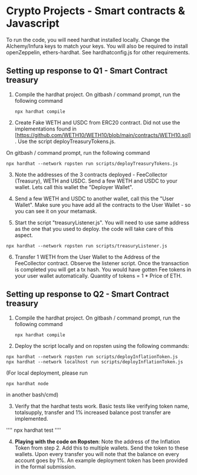 # Crypto Projects - Smart contracts & Javascript

To run the code, you will need hardhat installed locally. Change the Alchemy/Infura keys to match your keys. You will also be required to install openZeppelin, ethers-hardhat. See hardhatconfig.js for other requirements.
## Setting up response to Q1 - Smart Contract treasury
 
1. Compile the hardhat project. On gitbash / command prompt, run the following command
   ````
   npx hardhat compile 
   ````

2. Create Fake WETH and USDC from ERC20 contract. Did not use the implementations found in [https://github.com/WETH10/WETH10/blob/main/contracts/WETH10.sol]. Use the script deployTreasuryTokens.js.

On gitbash / command prompt, run the following command

````
npx hardhat --network ropsten run scripts/deployTreasuryTokens.js
````

3. Note the addresses of the 3 contracts deployed - FeeCollector (Treasury), WETH and USDC. Send a few WETH and USDC to your wallet. Lets call this wallet the "Deployer Wallet".

4. Send a few WETH and USDC to another wallet, call this the "User Wallet". Make sure you have add all the contracts to the User Wallet - so you can see it on your metamask.

5. Start the script "treasuryListener.js". You will need to use same address as the one that you used to deploy. the code will take care of this aspect.
   
````
npx hardhat --network ropsten run scripts/treasuryListener.js
````

6. Transfer 1 WETH from the User Wallet to the Address of the FeeCollector contract. Observe the listener script. Once the transaction is completed you will get a tx hash.
   You would have gotten Fee tokens in your user wallet automatically. Quantity of tokens = 1 * Price of ETH.

## Setting up response to Q2 - Smart Contract treasury

1. Compile the hardhat project. On gitbash / command prompt, run the following command
   ````
   npx hardhat compile 
   ````
2. Deploy the script locally and on ropsten using the following commands:


````
npx hardhat --network ropsten run scripts/deployInflationToken.js
npx hardhat --network localhost run scripts/deployInflationToken.js
````
(For local deployment, please run 
````
npx hardhat node
```` 
in another bash/cmd)

3. Verify that the hardhat tests work. Basic tests like verifying token name, totalsupply, transfer and 1% increased balance post transfer are implemented.

''''
npx hardhat test
''''

4. <b>Playing with the code on Ropsten</b>: Note the address of the Inflation Token from step 2. Add this to multiple wallets. Send the token to these wallets. Upon every transfer you will note that the balance on every account goes by 1%. An example deployment token has been provided in the formal submission.
